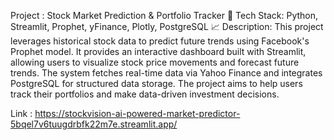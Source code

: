 Project : Stock Market Prediction & Portfolio Tracker
🚀 Tech Stack: Python, Streamlit, Prophet, yFinance, Plotly, PostgreSQL
📈 Description: This project leverages historical stock data to predict future trends using Facebook's Prophet model. It provides an interactive dashboard built with Streamlit, allowing users to visualize stock price movements and forecast future trends. The system fetches real-time data via Yahoo Finance and integrates PostgreSQL for structured data storage. The project aims to help users track their portfolios and make data-driven investment decisions.

Link : https://stockvision-ai-powered-market-predictor-5bqel7v6tuugdrbfk22m7e.streamlit.app/
